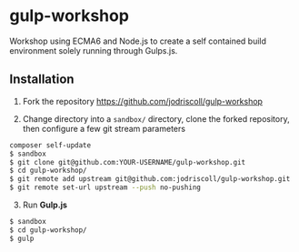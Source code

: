 # gulp-workshop
Workshop using ECMA6 and Node.js to create a self contained build environment solely running through Gulps.js.

Installation
------------
1. Fork the repository https://github.com/jodriscoll/gulp-workshop

2. Change directory into a `sandbox/` directory, clone the forked repository, then configure a few git stream parameters
```bash
composer self-update
$ sandbox
$ git clone git@github.com:YOUR-USERNAME/gulp-workshop.git
$ cd gulp-workshop/
$ git remote add upstream git@github.com:jodriscoll/gulp-workshop.git
$ git remote set-url upstream --push no-pushing
```

3. Run **Gulp.js**
```bash
$ sandbox
$ cd gulp-workshop/
$ gulp
```
